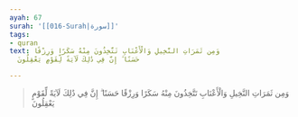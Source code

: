 ```yaml
---
ayah: 67
surah: '[[016-Surah|سورة]]'
tags:
- quran
text: وَمِن ثَمَرَاتِ النَّخِيلِ وَالْأَعْنَابِ تَتَّخِذُونَ مِنْهُ سَكَرًا وَرِزْقًا
  حَسَنًا ۗ إِنَّ فِي ذَٰلِكَ لَآيَةً لِّقَوْمٍ يَعْقِلُونَ

---
```

> وَمِن ثَمَرَاتِ النَّخِيلِ وَالْأَعْنَابِ تَتَّخِذُونَ مِنْهُ سَكَرًا وَرِزْقًا حَسَنًا ۗ إِنَّ فِي ذَٰلِكَ لَآيَةً لِّقَوْمٍ يَعْقِلُونَ
